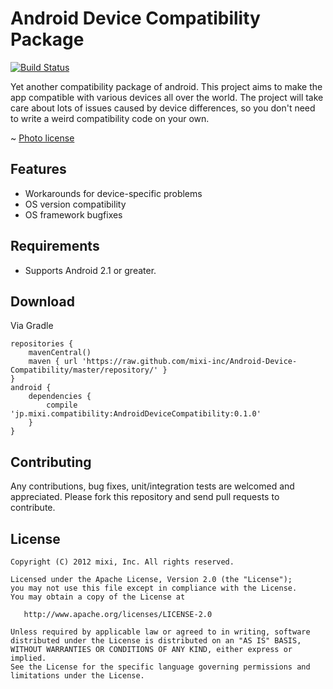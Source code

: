 Android Device Compatibility Package
======
[![Build Status](https://travis-ci.org/mixi-inc/Android-Device-Compatibility.svg?branch=master)](https://travis-ci.org/mixi-inc/Android-Device-Compatibility)

Yet another compatibility package of android. This project aims to make the app compatible with various devices all over the world.
The project will take care about lots of issues caused by device differences, so you don't need to write a weird compatibility code on your own.

~[](https://farm5.staticflickr.com/4032/4302079406_aab8748987_o_d.jpg)
[Photo license](https://creativecommons.org/licenses/by/2.0/)

Features
-------

* Workarounds for device-specific problems
* OS version compatibility
* OS framework bugfixes

Requirements
-------

* Supports Android 2.1 or greater.

Download
-------

Via Gradle

```
repositories {
    mavenCentral()
    maven { url 'https://raw.github.com/mixi-inc/Android-Device-Compatibility/master/repository/' }
}
android {
    dependencies {
        compile 'jp.mixi.compatibility:AndroidDeviceCompatibility:0.1.0'
    }
}
```

Contributing
-------

Any contributions, bug fixes, unit/integration tests are welcomed and appreciated.
Please fork this repository and send pull requests to contribute.

License
-------

```
Copyright (C) 2012 mixi, Inc. All rights reserved.

Licensed under the Apache License, Version 2.0 (the "License");
you may not use this file except in compliance with the License.
You may obtain a copy of the License at

   http://www.apache.org/licenses/LICENSE-2.0

Unless required by applicable law or agreed to in writing, software
distributed under the License is distributed on an "AS IS" BASIS,
WITHOUT WARRANTIES OR CONDITIONS OF ANY KIND, either express or implied.
See the License for the specific language governing permissions and
limitations under the License.
```
